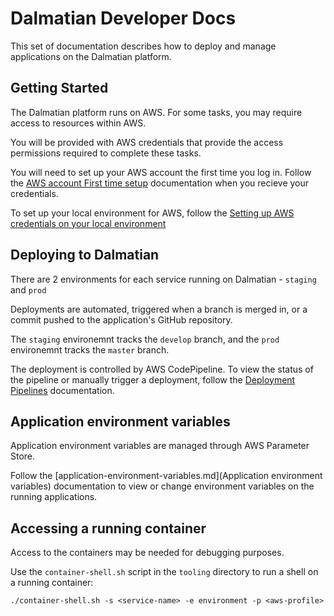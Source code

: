 # Dalmatian Developer Docs

This set of documentation describes how to deploy and manage applications on the Dalmatian platform.

## Getting Started

The Dalmatian platform runs on AWS. For some tasks, you may require access to resources within AWS.

You will be provided with AWS credentials that provide the access permissions required to complete these tasks.

You will need to set up your AWS account the first time you log in. Follow the [AWS account First time setup](aws-account-first-time-setup.md) documentation when you recieve your credentials.

To set up your local environment for AWS, follow the [Setting up AWS credentials on your local environment](setting-up-aws-credentials-on-your-local-environment.md)

## Deploying to Dalmatian

There are 2 environments for each service running on Dalmatian - `staging` and `prod`

Deployments are automated, triggered when a branch is merged in, or a commit pushed to the application's GitHub repository.

The `staging` environemnt tracks the `develop` branch, and the `prod` environemnt tracks the `master` branch.

The deployment is controlled by AWS CodePipeline. To view the status of the pipeline or manually trigger a deployment, follow the [Deployment Pipelines](deployment-pipelines.md) documentation.

## Application environment variables

Application environment variables are managed through AWS Parameter Store.

Follow the [application-environment-variables.md](Application environment variables) documentation to view or change environment variables on the running applications.

## Accessing a running container

Access to the containers may be needed for debugging purposes.

Use the `container-shell.sh` script in the `tooling` directory to run a shell on a running container:

```
./container-shell.sh -s <service-name> -e environment -p <aws-profile>
```

